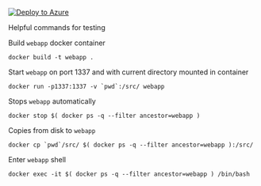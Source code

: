 [![Deploy to Azure](https://azuredeploy.net/deploybutton.png)](https://azuredeploy.net/?repository=https://github.com/ChasKane/sportzcast-ScoreView)

Helpful commands for testing

Build `webapp` docker container
```
docker build -t webapp .
```

Start `webapp` on port 1337 and with current directory mounted in container
```
docker run -p1337:1337 -v `pwd`:/src/ webapp
```

Stops `webapp` automatically
```
docker stop $( docker ps -q --filter ancestor=webapp )
```

Copies <file> from disk to `webapp`
```
docker cp `pwd`/src/ $( docker ps -q --filter ancestor=webapp ):/src/
```

Enter `webapp` shell
```
docker exec -it $( docker ps -q --filter ancestor=webapp ) /bin/bash
```
